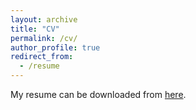 ```yaml
---
layout: archive
title: "CV"
permalink: /cv/
author_profile: true
redirect_from:
  - /resume
---
```


<!-- {% include base_path %} -->

My resume can be downloaded from [here](https://mehdin.github.io/files/acam_resume_2025.pdf).

<!-- Education
======
* Ph.D in Computer Science and Robotics, Inria Grand Est, Dec. 2024
* M.S. in Robotic Engineering, ENSTA Bretagne, 2017
* CPGE in Physics, Camille Guérin, 2013

Work experience
======
* 2017-2019: Robotic Engineer
  * Worked on underwater robot control and software development

<!-- Skills
======
* Skill 1
* Skill 2
  * Sub-skill 2.1
  * Sub-skill 2.2
  * Sub-skill 2.3
* Skill 3 -->

<!-- Publications
======
  <ul>{% for post in site.publications reversed %}
    {% include archive-single-cv.html %}
  {% endfor %}</ul> -->

<!-- Talks
======
  <ul>{% for post in site.talks reversed %}
    {% include archive-single-talk-cv.html  %}
  {% endfor %}</ul> -->
  
<!-- Teaching
======
  <ul>{% for post in site.teaching reversed %}
    {% include archive-single-cv.html %}
  {% endfor %}</ul> -->
  
<!-- Service and leadership
======
* Currently signed in to 43 different slack teams -->
